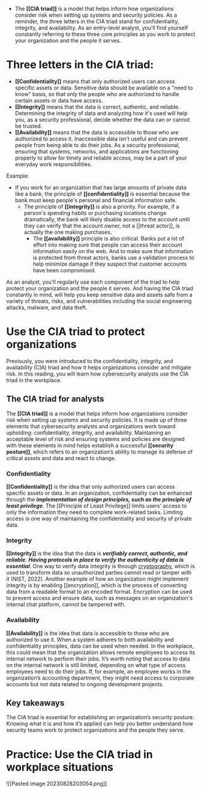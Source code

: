 - The **[[CIA triad]]** is a model that helps inform how organizations consider risk when setting up systems and security policies. As a reminder, the three letters in the CIA triad stand for confidentiality, integrity, and availability. As an entry-level analyst, you'll find yourself constantly referring to these three core principles as you work to protect your organization and the people it serves. 

# Three letters in the CIA triad:

- **[[Confidentiality]]** means that only authorized users can access specific assets or data. Sensitive data should be available on a "need to know" basis, so that only the people who are authorized to handle certain assets or data have access. 
- **[[Integrity]]** means that the data is correct, authentic, and reliable. Determining the integrity of data and analyzing how it's used will help you, as a security professional, decide whether the data can or cannot be trusted. 
- **[[Availability]]** means that the data is accessible to those who are authorized to access it. Inaccessible data isn't useful and can prevent people from being able to do their jobs. As a security professional, ensuring that systems, networks, and applications are functioning properly to allow for timely and reliable access, may be a part of your everyday work responsibilities. 

Example:
- If you work for an organization that has large amounts of private data like a bank, the principle of **[[confidentiality]]** is essential because the bank must keep people's personal and financial information safe. 
	- The principle of **[[integrity]]** is also a priority. For example, if a person's spending habits or purchasing locations change dramatically, the bank will likely disable access to the account until they can verify that the account owner, not a [[threat actor]], is actually the one making purchases. 
		- The **[[availability]]** principle is also critical. Banks put a lot of effort into making sure that people can access their account information easily on the web. And to make sure that information is protected from threat actors, banks use a validation process to help minimize damage if they suspect that customer accounts have been compromised. 

As an analyst, you'll regularly use each component of the triad to help protect your organization and the people it serves. And having the CIA triad constantly in mind, will help you keep sensitive data and assets safe from a variety of threats, risks, and vulnerabilities including the social engineering attacks, malware, and data theft.

# Use the CIA triad to protect organizations

Previously, you were introduced to the confidentiality, integrity, and availability (CIA) triad and how it helps organizations consider and mitigate risk. In this reading, you will learn how cybersecurity analysts use the CIA triad in the workplace. 

## The CIA triad for analysts

The **[[CIA triad]]** is a model that helps inform how organizations consider risk when setting up systems and security policies. It is made up of three elements that cybersecurity analysts and organizations work toward upholding: confidentiality, integrity, and availability. Maintaining an acceptable level of risk and ensuring systems and policies are designed with these elements in mind helps establish a successful **[[security posture]]**, which refers to an organization’s ability to manage its defense of critical assets and data and react to change. 

### **Confidentiality**

**[[Confidentiality]]** is the idea that only authorized users can access specific assets or data. 
	In an organization, confidentiality can be enhanced through the ***implementation of design principles, such as the principle of least privilege***. 
		The [[Principle of Least Privilege]] limits users' access to only the information they need to complete work-related tasks. Limiting access is one way of maintaining the confidentiality and security of private data. 

### **Integrity**

**[[Integrity]]** is the idea that the data is ***verifiably correct, authentic, and reliable***. ***Having protocols in place to verify the authenticity of data is essential***. 
	One way to verify data integrity is through [cryptography](https://www.nist.gov/cryptography#:~:text=Cryptography%20uses%20mathematical%20techniques%20to,that%20drives%20research%20and%20innovation.), which is used to transform data so unauthorized parties cannot read or tamper with it (NIST, 2022). 
	Another example of how an organization might implement integrity is by enabling [[encryption]], which is the process of converting data from a readable format to an encoded format. Encryption can be used to prevent access and ensure data, such as messages on an organization's internal chat platform, cannot be tampered with.  

### **Availability**

**[[Availability]]** is the idea that data is accessible to those who are authorized to use it. When a system adheres to both availability and confidentiality principles, data can be used when needed. 
	In the workplace, this could mean that the organization allows remote employees to access its internal network to perform their jobs. It’s worth noting that access to data on the internal network is still limited, depending on what type of access employees need to do their jobs. 
	If, for example, an employee works in the organization’s accounting department, they might need access to corporate accounts but not data related to ongoing development projects. 

## Key takeaways

The CIA triad is essential for establishing an organization’s security posture. Knowing what it is and how it’s applied can help you better understand how security teams work to protect organizations and the people they serve.

# Practice: Use the CIA triad in workplace situations

![[Pasted image 20230828203054.png]]